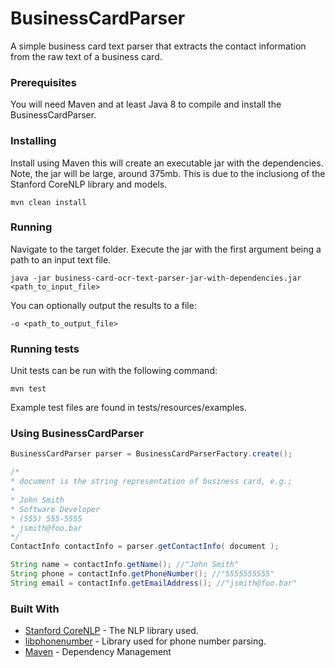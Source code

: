 # BusinessCardParser

A simple business card text parser that extracts the contact information from the raw text of a business card.

### Prerequisites

You will need Maven and at least Java 8 to compile and install the BusinessCardParser.

### Installing

Install using Maven this will create an executable jar with the dependencies.  Note, the jar will be large, around 375mb.  This is due to the inclusiong of the Stanford CoreNLP library and models.

```
mvn clean install
```

### Running

Navigate to the target folder.  Execute the jar with the first argument being a path to an input text file.

```
java -jar business-card-ocr-text-parser-jar-with-dependencies.jar <path_to_input_file>
```

You can optionally output the results to a file:

```
-o <path_to_output_file>
```

### Running tests

Unit tests can be run with the following command:

```
mvn test
```

Example test files are found in tests/resources/examples.

### Using BusinessCardParser

```java
BusinessCardParser parser = BusinessCardParserFactory.create();

/*
* document is the string representation of business card, e.g.; 
*
* John Smith
* Software Developer
* (555) 555-5555
* jsmith@foo.bar
*/
ContactInfo contactInfo = parser.getContactInfo( document );

String name = contactInfo.getName(); //"John Smith"
String phone = contactInfo.getPhoneNumber(); //"5555555555"
String email = contactInfo.getEmailAddress(); //"jsmith@foo.bar"
```

### Built With

* [Stanford CoreNLP](https://stanfordnlp.github.io/CoreNLP/) - The NLP library used.
* [libphonenumber](https://github.com/googlei18n/libphonenumber) - Library used for phone number parsing.
* [Maven](https://maven.apache.org/) - Dependency Management